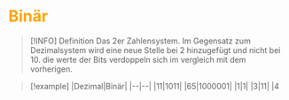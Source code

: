 # <font color = "orange">Binär</font>
>[!INFO] Definition
>Das 2er Zahlensystem. 
>Im Gegensatz zum Dezimalsystem wird eine neue Stelle bei 2 hinzugefügt und nicht bei 10.
>die werte der Bits verdoppeln sich im vergleich mit dem vorherigen.

>[!example]
>|Dezimal|Binär|
>|--|--|
>|11|1011|
>|65|1000001|
>|1|1|
>|3|11|
>|4




